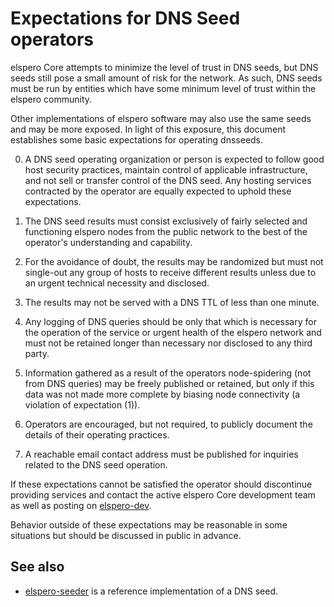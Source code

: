 Expectations for DNS Seed operators
====================================

elspero Core attempts to minimize the level of trust in DNS seeds,
but DNS seeds still pose a small amount of risk for the network.
As such, DNS seeds must be run by entities which have some minimum
level of trust within the elspero community.

Other implementations of elspero software may also use the same
seeds and may be more exposed. In light of this exposure, this
document establishes some basic expectations for operating dnsseeds.

0. A DNS seed operating organization or person is expected to follow good
host security practices, maintain control of applicable infrastructure,
and not sell or transfer control of the DNS seed. Any hosting services
contracted by the operator are equally expected to uphold these expectations.

1. The DNS seed results must consist exclusively of fairly selected and
functioning elspero nodes from the public network to the best of the
operator's understanding and capability.

2. For the avoidance of doubt, the results may be randomized but must not
single-out any group of hosts to receive different results unless due to an
urgent technical necessity and disclosed.

3. The results may not be served with a DNS TTL of less than one minute.

4. Any logging of DNS queries should be only that which is necessary
for the operation of the service or urgent health of the elspero
network and must not be retained longer than necessary nor disclosed
to any third party.

5. Information gathered as a result of the operators node-spidering
(not from DNS queries) may be freely published or retained, but only
if this data was not made more complete by biasing node connectivity
(a violation of expectation (1)).

6. Operators are encouraged, but not required, to publicly document the
details of their operating practices.

7. A reachable email contact address must be published for inquiries
related to the DNS seed operation.

If these expectations cannot be satisfied the operator should
discontinue providing services and contact the active elspero
Core development team as well as posting on
[elspero-dev](https://groups.google.com/forum/#!forum/elspero-dev).

Behavior outside of these expectations may be reasonable in some
situations but should be discussed in public in advance.

See also
----------
- [elspero-seeder](https://github.com/pooler/elspero-seeder) is a reference implementation of a DNS seed.
